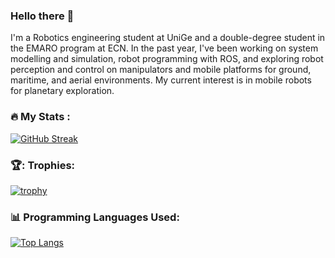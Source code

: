 

### Hello there 🤖
I'm a Robotics engineering student at UniGe and a double-degree student in the EMARO program at ECN. In the past year, I've been working on system modelling and simulation, robot programming with ROS, and exploring robot perception and control on manipulators and mobile platforms for ground, maritime, and aerial environments. My current interest is in mobile robots for planetary exploration.


### :fire: My Stats :
<!-- (url)https://github-readme-streak-stats.herokuapp.com/?user=giorgiodaneri \ -->
[![GitHub Streak](http://github-readme-streak-stats.herokuapp.com?user=DndrGunnr&theme=dark&background=000000)](https://git.io/streak-stats)

<!--
[![Top Langs](https://github-readme-stats.vercel.app/api/top-langs/?username=giorgiodaneri&layout=compact&theme=vision-friendly-dark)](https://github.com/anuraghazra/github-readme-stats)

[![Top Langs](https://github-readme-stats-git-masterrstaa-rickstaa.vercel.app/api/top-langs/?username=giorgiodaneri)](https://github.com/anuraghazra/github-readme-stats)
-->


### 🏆: Trophies:
[![trophy](https://github-profile-trophy.vercel.app/?username=DndrGunnr&theme=onedark)](https://github.com/ryo-ma/github-profile-trophy)

### 📊 Programming Languages Used:
[![Top Langs](https://github-readme-stats.vercel.app/api/top-langs/?username=DndrGunnr&layout=compact&theme=vision-friendly-dark)](https://github.com/anuraghazra/github-readme-stats)



<!--
**DndrGunnr/DndrGunnr** is a ✨ _special_ ✨ repository because its `README.md` (this file) appears on your GitHub profile.

Here are some ideas to get you started:

- 🔭 I’m currently working on ...
- 🌱 I’m currently learning ...
- 👯 I’m looking to collaborate on ...
- 🤔 I’m looking for help with ...
- 💬 Ask me about ...
- 📫 How to reach me: ...
- 😄 Pronouns: ...
- ⚡ Fun fact: ...
-->
